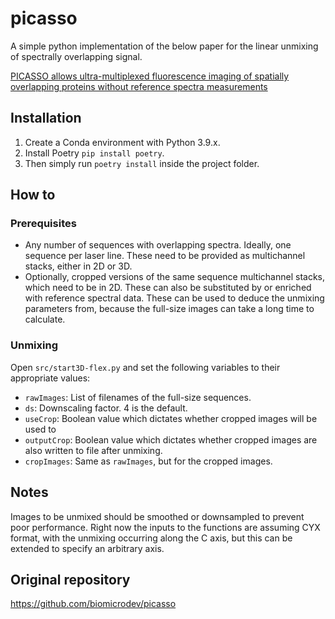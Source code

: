 # picasso

A simple python implementation of the below paper for the linear unmixing of spectrally overlapping signal.

[PICASSO allows ultra-multiplexed fluorescence imaging of spatially overlapping proteins without reference spectra measurements](https://www.nature.com/articles/s41467-022-30168-z)

## Installation ##

1. Create a Conda environment with Python 3.9.x.
2. Install Poetry `pip install poetry`.
3. Then simply run `poetry install` inside the project folder.

## How to ##

### Prerequisites ###

* Any number of sequences with overlapping spectra. Ideally, one sequence per laser line. These need to be provided as multichannel stacks, either in 2D or 3D.
* Optionally, cropped versions of the same sequence multichannel stacks, which need to be in 2D. These can also be substituted by or enriched with reference spectral data. These can be used to deduce the unmixing parameters from, because the full-size images can take a long time to calculate.

### Unmixing ###

Open `src/start3D-flex.py` and set the following variables to their appropriate values:
* `rawImages`: List of filenames of the full-size sequences.
* `ds`: Downscaling factor. 4 is the default.
* `useCrop`: Boolean value which dictates whether cropped images will be used to 
* `outputCrop`: Boolean value which dictates whether cropped images are also written to file after unmixing.
* `cropImages`: Same as `rawImages`, but for the cropped images.

## Notes
Images to be unmixed should be smoothed or downsampled to prevent poor performance. Right now the inputs to the functions are assuming CYX format, with the unmixing occurring along the C axis, but this can be extended to specify an arbitrary axis.

## Original repository
https://github.com/biomicrodev/picasso